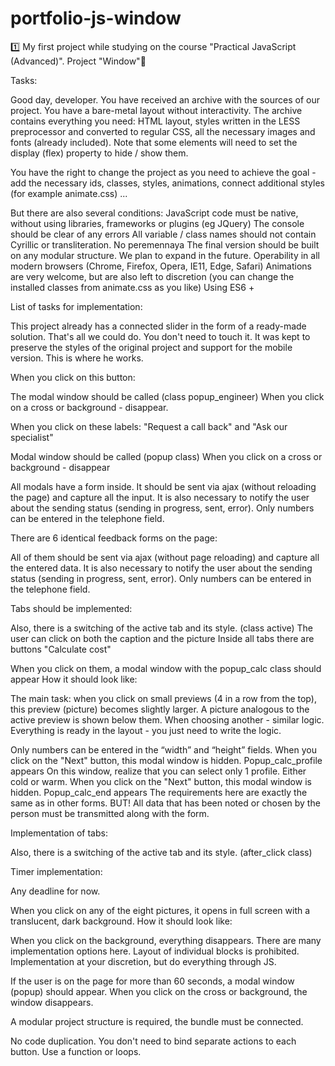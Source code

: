 # portfolio-js-window

1️⃣ My first project while studying on the course "Practical JavaScript (Advanced)". 
Project "Window"🏬


Tasks:

Good day, developer. You have received an archive with the sources of our project. You have a bare-metal layout without interactivity. The archive contains everything you need: HTML layout, styles written in the LESS preprocessor and converted to regular CSS, all the necessary images and fonts (already included). Note that some elements will need to set the display (flex) property to hide / show them.

You have the right to change the project as you need to achieve the goal - add the necessary ids, classes, styles, animations, connect additional styles (for example animate.css) ...

But there are also several conditions:
JavaScript code must be native, without using libraries, frameworks or plugins (eg JQuery)
The console should be clear of any errors
All variable / class names should not contain Cyrillic or transliteration. No peremennaya
The final version should be built on any modular structure. We plan to expand in the future.
Operability in all modern browsers (Chrome, Firefox, Opera, IE11, Edge, Safari)
Animations are very welcome, but are also left to discretion (you can change the installed classes from animate.css as you like)
Using ES6 +

List of tasks for implementation:

This project already has a connected slider in the form of a ready-made solution. That's all we could do. You don't need to touch it. It was kept to preserve the styles of the original project and support for the mobile version. This is where he works.

When you click on this button:

The modal window should be called (class popup_engineer)
When you click on a cross or background - disappear.


When you click on these labels:
"Request a call back" and "Ask our specialist"



Modal window should be called (popup class)
When you click on a cross or background - disappear


All modals have a form inside. It should be sent via ajax (without reloading the page) and capture all the input. It is also necessary to notify the user about the sending status (sending in progress, sent, error). Only numbers can be entered in the telephone field.


There are 6 identical feedback forms on the page:



All of them should be sent via ajax (without page reloading) and capture all the entered data. It is also necessary to notify the user about the sending status (sending in progress, sent, error). Only numbers can be entered in the telephone field.


Tabs should be implemented:

Also, there is a switching of the active tab and its style. (class active)
The user can click on both the caption and the picture
Inside all tabs there are buttons "Calculate cost"

When you click on them, a modal window with the popup_calc class should appear
How it should look like:

The main task: when you click on small previews (4 in a row from the top), this preview (picture) becomes slightly larger. A picture analogous to the active preview is shown below them. When choosing another - similar logic. Everything is ready in the layout - you just need to write the logic.

Only numbers can be entered in the “width” and “height” fields.
When you click on the "Next" button, this modal window is hidden. Popup_calc_profile appears
On this window, realize that you can select only 1 profile. Either cold or warm.
When you click on the "Next" button, this modal window is hidden. Popup_calc_end appears
The requirements here are exactly the same as in other forms. BUT! All data that has been noted or chosen by the person must be transmitted along with the form.



Implementation of tabs:

Also, there is a switching of the active tab and its style. (after_click class)


Timer implementation:



Any deadline for now.


When you click on any of the eight pictures, it opens in full screen with a translucent, dark background.
How it should look like:

When you click on the background, everything disappears.
There are many implementation options here. Layout of individual blocks is prohibited. Implementation at your discretion, but do everything through JS.


If the user is on the page for more than 60 seconds, a modal window (popup) should appear. When you click on the cross or background, the window disappears.


A modular project structure is required, the bundle must be connected.


No code duplication. You don't need to bind separate actions to each button. Use a function or loops.
